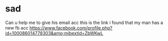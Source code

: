 # sad
Can u help me to give his email acc this is the link  i found that my man has a new fb acc https://www.facebook.com/profile.php?id=100086014778303&amp;mibextid=ZbWKwL 

